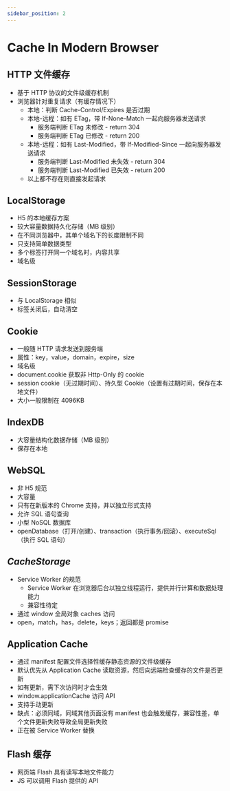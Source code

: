 ```yaml
---
sidebar_position: 2
---
```

    
# Cache In Modern Browser

## **HTTP 文件缓存**

- 基于 HTTP 协议的文件级缓存机制
- 浏览器针对重复请求（有缓存情况下）
  - 本地：判断 Cache-Control/Expires 是否过期
  - 本地-远程：如有 ETag，带 If-None-Match 一起向服务器发送请求
    - 服务端判断 ETag 未修改 - return 304
    - 服务端判断 ETag 已修改 - return 200
  - 本地-远程：如有 Last-Modified，带 If-Modified-Since 一起向服务器发送请求
    - 服务端判断 Last-Modified 未失效 - return 304
    - 服务端判断 Last-Modified 已失效 - return 200
  - 以上都不存在则直接发起请求

## **LocalStorage**

- H5 的本地缓存方案
- 较大容量数据持久化存储（MB 级别）
- 在不同浏览器中，其单个域名下的长度限制不同
- 只支持简单数据类型
- 多个标签打开同一个域名时，内容共享
- 域名级

## **SessionStorage**

- 与 LocalStorage 相似
- 标签关闭后，自动清空

## **Cookie**

- 一般随 HTTP 请求发送到服务端
- 属性：key，value，domain，expire，size
- 域名级
- document.cookie 获取非 Http-Only 的 cookie
- session cookie（无过期时间）、持久型 Cookie（设置有过期时间，保存在本地文件）
- 大小一般限制在 4096KB

## IndexDB

- 大容量结构化数据存储（MB 级别）
- 保存在本地

## WebSQL

- 非 H5 规范
- 大容量
- 只有在新版本的 Chrome 支持，并以独立形式支持
- 允许 SQL 语句查询
- 小型 NoSQL 数据库
- openDatabase（打开/创建）、transaction（执行事务/回滚）、executeSql（执行 SQL 语句）

## *CacheStorage*

- Service Worker 的规范
  - Service Worker 在浏览器后台以独立线程运行，提供并行计算和数据处理能力
  - 兼容性待定
- 通过 window 全局对象 caches 访问
- open，match，has，delete，keys；返回都是 promise

## Application Cache

- 通过 manifest 配置文件选择性缓存静态资源的文件级缓存
- 默认优先从 Application Cache 读取资源，然后向远端检查缓存的文件是否更新
- 如有更新，需下次访问时才会生效
- window.applicationCache 访问 API
- 支持手动更新
- 缺点：必须同域，同域其他页面没有 manifest 也会触发缓存，兼容性差，单个文件更新失败导致全局更新失败
- 正在被 Service Worker 替换

## Flash 缓存

- 网页端 Flash 具有读写本地文件能力
- JS 可以调用 Flash 提供的 API

      